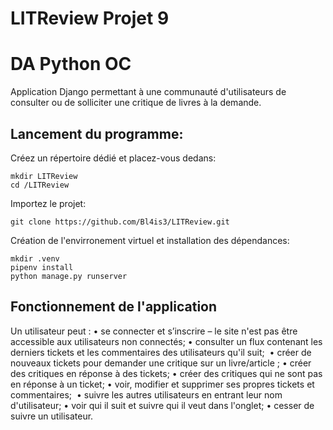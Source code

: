 # LITReview Projet 9  
# DA Python OC

Application Django permettant à une communauté d'utilisateurs de consulter ou de solliciter une critique de livres à la demande.

## Lancement du programme:

Créez un répertoire dédié et placez-vous dedans:

```
mkdir LITReview
cd /LITReview
```

Importez le projet:

```
git clone https://github.com/Bl4is3/LITReview.git
```

Création de l'envirronement virtuel et installation des dépendances:

```
mkdir .venv
pipenv install
python manage.py runserver

```

## Fonctionnement de l'application


Un utilisateur peut :
    • se connecter et s’inscrire – le site n'est pas être accessible aux utilisateurs non connectés;
    • consulter un flux contenant les derniers tickets et les commentaires des utilisateurs qu'il suit; 
    • créer de nouveaux tickets pour demander une critique sur un livre/article ;
    • créer des critiques en réponse à des tickets;
    • créer des critiques qui ne sont pas en réponse à un ticket;
    • voir, modifier et supprimer ses propres tickets et commentaires; 
    • suivre les autres utilisateurs en entrant leur nom d'utilisateur;
    • voir qui il suit et suivre qui il veut dans l'onglet;
    • cesser de suivre un utilisateur. 
